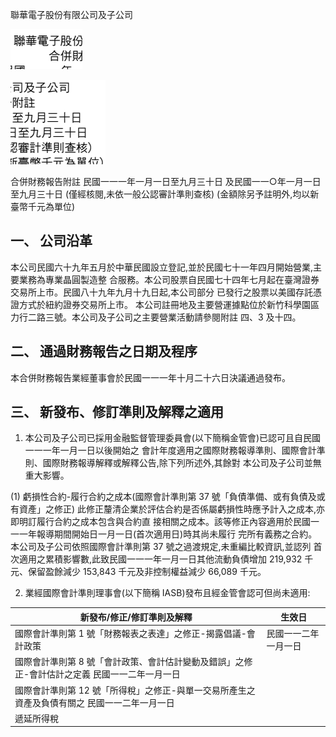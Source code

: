 聯華電子股份有限公司及子公司

![0_image_0.png](0_image_0.png)

![0_image_1.png](0_image_1.png)

合併財務報告附註 民國一一一年一月一日至九月三十日 及民國一一○年一月一日至九月三十日
(僅經核閱,未依一般公認審計準則查核)
(金額除另予註明外,均以新臺幣千元為單位)

## 一、 公司沿革

本公司民國六十九年五月於中華民國設立登記,並於民國七十一年四月開始營業,主要業務為專業晶圓製造整 合服務。本公司股票自民國七十四年七月起在臺灣證券交易所上市。民國八十九年九月十九日起,本公司部分 已發行之股票以美國存託憑證方式於紐約證券交易所上市。 本公司註冊地及主要營運據點位於新竹科學園區力行二路三號。本公司及子公司之主要營業活動請參閱附註 四、3 及十四。

## 二、 通過財務報告之日期及程序

本合併財務報告業經董事會於民國一一一年十月二十六日決議通過發布。

## 三、 新發布、修訂準則及解釋之適用

1. 本公司及子公司已採用金融監督管理委員會(以下簡稱金管會)已認可且自民國一一一年一月一日以後開始之 會計年度適用之國際財務報導準則、國際會計準則、國際財務報導解釋或解釋公告,除下列所述外,其餘對 本公司及子公司並無重大影響。

(1) 虧損性合約-履行合約之成本(國際會計準則第 37 號「負債準備、或有負債及或有資產」之修正)
此修正釐清企業於評估合約是否係屬虧損性時應予計入之成本,亦即明訂履行合約之成本包含與合約直 接相關之成本。該等修正內容適用於民國一一一年報導期間開始日一月一日(首次適用日)時其尚未履行 完所有義務之合約。本公司及子公司依照國際會計準則第 37 號之過渡規定,未重編比較資訊,並認列 首次適用之累積影響數,此致民國一一一年一月一日其他流動負債增加 219,932 千元、保留盈餘減少 153,843 千元及非控制權益減少 66,089 千元。

2. 業經國際會計準則理事會(以下簡稱 IASB)發布且經金管會認可但尚未適用:

| 新發布/修正/修訂準則及解釋                                                                     | 生效日               |
|------------------------------------------------------------------------------------------------|----------------------|
| 國際會計準則第 1 號「財務報表之表達」之修正-揭露倡議-會計政策                                | 民國一一二年一月一日 |
| 國際會計準則第 8 號「會計政策、會計估計變動及錯誤」之修正-會計估計之定義 民國一一二年一月一日 |                      |
| 國際會計準則第 12 號「所得稅」之修正-與單一交易所產生之資產及負債有關之 民國一一二年一月一日  |                      |
| 遞延所得稅                                                                                     |                      |
